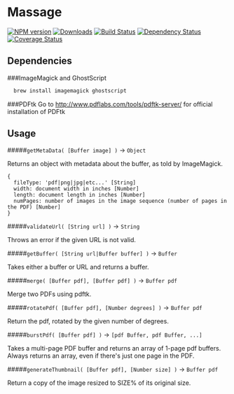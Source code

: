 # Massage

[![NPM version][npm-image]][npm-url] [![Downloads][downloads-image]][npm-url]  [![Build Status](https://travis-ci.org/lob/massage.svg?branch=master)](https://travis-ci.org/lob/massage) [![Dependency Status](https://gemnasium.com/lob/massage.svg)](https://gemnasium.com/lob/massage) [![Coverage Status](https://img.shields.io/coveralls/lob/massage.svg)](https://coveralls.io/r/lob/massage?branch=master)

[downloads-image]: http://img.shields.io/npm/dm/massage.svg
[npm-url]: https://npmjs.org/package/massage
[npm-image]: https://badge.fury.io/js/massage.svg
[travis-url]: https://travis-ci.org/lob/massage
[travis-image]: https://travis-ci.org/lob/massage.svg?branch=master
[depstat-url]: https://david-dm.org/Lob/massage
[depstat-image]: https://david-dm.org/Lob/massage.svg

## Dependencies
###ImageMagick and GhostScript
```bash
  brew install imagemagick ghostscript
```

###PDFtk
Go to http://www.pdflabs.com/tools/pdftk-server/ for official installation of PDFtk

## Usage

#####`getMetaData( [Buffer image] )` -> `Object`

Returns an object with metadata about the buffer, as told by ImageMagick.
```
{
  fileType: 'pdf|png|jpg|etc...' [String]
  width: document width in inches [Number]
  length: document length in inches [Number]
  numPages: number of images in the image sequence (number of pages in the PDF) [Number]
}
```

#####`validateUrl( [String url] )` -> `String`

Throws an error if the given URL is not valid.

#####`getBuffer( [String url|Buffer buffer] )` -> `Buffer`

Takes either a buffer or URL and returns a buffer.

#####`merge( [Buffer pdf], [Buffer pdf] )` -> `Buffer pdf`

Merge two PDFs using pdftk.

#####`rotatePdf( [Buffer pdf], [Number degrees] )` -> `Buffer pdf`

Return the pdf, rotated by the given number of degrees.

#####`burstPdf( [Buffer pdf] )` -> `[pdf Buffer, pdf Buffer, ...]`

Takes a multi-page PDF buffer and returns an array of 1-page pdf buffers.
Always returns an array, even if there's just one page in the PDF.

#####`generateThumbnail( [Buffer pdf], [Number size] )` -> `Buffer pdf`

Return a copy of the image resized to SIZE% of its original size.
